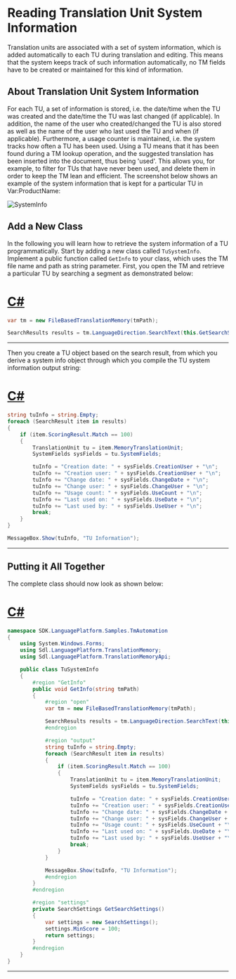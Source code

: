 Reading Translation Unit System Information
==

Translation units are associated with a set of system information, which is added automatically to each TU during translation and editing. This means that the system keeps track of such information automatically, no TM fields have to be created or maintained for this kind of information.

About Translation Unit System Information
--

For each TU, a set of information is stored, i.e. the date/time when the TU was created and the date/time the TU was last changed (if applicable). In addition, the name of the user who created/changed the TU is also stored as well as the name of the user who last used the TU and when (if applicable). Furthermore, a usage counter is maintained, i.e. the system tracks how often a TU has been used. Using a TU means that it has been found during a TM lookup operation, and the suggested translation has been inserted into the document, thus being 'used'. This allows you, for example, to filter for TUs that have never been used, and delete them in order to keep the TM lean and efficient. The screenshot below shows an example of the system information that is kept for a particular TU in Var:ProductName:

![SystemInfo](images/SystemInfo.jpg)


Add a New Class
--

In the following you will learn how to retrieve the system information of a TU programmatically. Start by adding a new class called ```TuSystemInfo```. Implement a public function called ```GetInfo``` to your class, which uses the TM file name and path as string parameter. First, you open the TM and retrieve a particular TU by searching a segment as demonstrated below:

# [C#](#tab/tabid-1)
```cs
var tm = new FileBasedTranslationMemory(tmPath);

SearchResults results = tm.LanguageDirection.SearchText(this.GetSearchSettings(), "A dialog box will open.");
```
***

Then you create a TU object based on the search result, from which you derive a system info object through which you compile the TU system information output string:

# [C#](#tab/tabid-2)
```cs
string tuInfo = string.Empty;
foreach (SearchResult item in results)
{
    if (item.ScoringResult.Match == 100)
    {
        TranslationUnit tu = item.MemoryTranslationUnit;
        SystemFields sysFields = tu.SystemFields;

        tuInfo = "Creation date: " + sysFields.CreationUser + "\n";
        tuInfo += "Creation user: " + sysFields.CreationUser + "\n";
        tuInfo += "Change date: " + sysFields.ChangeDate + "\n";
        tuInfo += "Change user: " + sysFields.ChangeUser + "\n";
        tuInfo += "Usage count: " + sysFields.UseCount + "\n";
        tuInfo += "Last used on: " + sysFields.UseDate + "\n";
        tuInfo += "Last used by: " + sysFields.UseUser + "\n";
        break;
    }
}

MessageBox.Show(tuInfo, "TU Information");
```
***

Putting it All Together
--

The complete class should now look as shown below:

# [C#](#tab/tabid-3)
```cs
namespace SDK.LanguagePlatform.Samples.TmAutomation
{
    using System.Windows.Forms;
    using Sdl.LanguagePlatform.TranslationMemory;
    using Sdl.LanguagePlatform.TranslationMemoryApi;

    public class TuSystemInfo
    {
        #region "GetInfo"
        public void GetInfo(string tmPath)
        {
            #region "open"
            var tm = new FileBasedTranslationMemory(tmPath);

            SearchResults results = tm.LanguageDirection.SearchText(this.GetSearchSettings(), "A dialog box will open.");
            #endregion

            #region "output"
            string tuInfo = string.Empty;
            foreach (SearchResult item in results)
            {
                if (item.ScoringResult.Match == 100)
                {
                    TranslationUnit tu = item.MemoryTranslationUnit;
                    SystemFields sysFields = tu.SystemFields;

                    tuInfo = "Creation date: " + sysFields.CreationUser + "\n";
                    tuInfo += "Creation user: " + sysFields.CreationUser + "\n";
                    tuInfo += "Change date: " + sysFields.ChangeDate + "\n";
                    tuInfo += "Change user: " + sysFields.ChangeUser + "\n";
                    tuInfo += "Usage count: " + sysFields.UseCount + "\n";
                    tuInfo += "Last used on: " + sysFields.UseDate + "\n";
                    tuInfo += "Last used by: " + sysFields.UseUser + "\n";
                    break;
                }
            }

            MessageBox.Show(tuInfo, "TU Information");
            #endregion
        }
        #endregion

        #region "settings"
        private SearchSettings GetSearchSettings()
        {
            var settings = new SearchSettings();
            settings.MinScore = 100;
            return settings;
        }
        #endregion
    }
}
```
***
